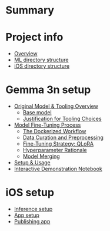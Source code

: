 # Summary

# Project info

- [Overview](project_info/overview.md)
- [ML directory structure]()
- [iOS directory structure]()

# Gemma 3n setup

- [Original Model & Tooling Overview](ml_project_setup/model/model.md)
    - [Base model](ml_project_setup/model/base_model.md)
    - [Justification for Tooling Choices](ml_project_setup/model/justification.md)
- [Model Fine-Tuning Process](ml_project_setup/fune_tuning/fine_tuning.md)
  - [The Dockerized Workflow](ml_project_setup/fune_tuning/dockerized.md)
  - [Data Curation and Preprocessing](ml_project_setup/fune_tuning/data_curation.md)
  - [Fine-Tuning Strategy: QLoRA](ml_project_setup/fune_tuning/strategy.md)
  - [Hyperparameter Rationale](ml_project_setup/fune_tuning/hyperparameter.md)
  - [Model Merging](ml_project_setup/fune_tuning/merging.md)
- [Setup & Usage](ml_project_setup/usage/usage.md)
- [Interactive Demonstration Notebook](ml_project_setup/notebook_demonstration/notebook_demo.md)

# iOS setup

- [Inference setup](ios_project_setup/inference.md)
- [App setup](ios_project_setup/app_setup.md)
- [Publishing app](ios_project_setup/publishing.md)